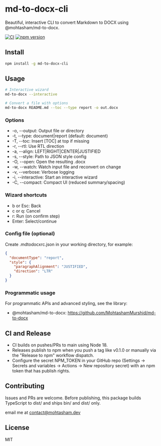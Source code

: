 # md-to-docx-cli

Beautiful, interactive CLI to convert Markdown to DOCX using @mohtasham/md-to-docx.

[![CI](https://github.com/MohtashamMurshid/md-to-docx-cli/actions/workflows/ci.yml/badge.svg)](https://github.com/MohtashamMurshid/md-to-docx-cli/actions/workflows/ci.yml)
[![npm version](https://img.shields.io/npm/v/md-to-docx-cli.svg)](https://www.npmjs.com/package/md-to-docx-cli)

## Install

```bash
npm install -g md-to-docx-cli
```

## Usage

```bash
# Interactive wizard
md-to-docx --interactive

# Convert a file with options
md-to-docx README.md --toc --type report -o out.docx
```

### Options

- -o, --output: Output file or directory
- -t, --type: document|report (default: document)
- -T, --toc: Insert [TOC] at top if missing
- -r, --rtl: Use RTL direction
- -a, --align: LEFT|RIGHT|CENTER|JUSTIFIED
- -s, --style: Path to JSON style config
- -O, --open: Open the resulting .docx
- -w, --watch: Watch input file and reconvert on change
- -v, --verbose: Verbose logging
- -i, --interactive: Start an interactive wizard
- -C, --compact: Compact UI (reduced summary/spacing)

### Wizard shortcuts

- b or Esc: Back
- c or q: Cancel
- r: Run (on confirm step)
- Enter: Select/continue

### Config file (optional)

Create .mdtodocxrc.json in your working directory, for example:

```json
{
  "documentType": "report",
  "style": {
    "paragraphAlignment": "JUSTIFIED",
    "direction": "LTR"
  }
}
```

### Programmatic usage

For programmatic APIs and advanced styling, see the library:

- @mohtasham/md-to-docx: https://github.com/MohtashamMurshid/md-to-docx

## CI and Release

- CI builds on pushes/PRs to main using Node 18.
- Releases publish to npm when you push a tag like v0.1.0 or manually via the "Release to npm" workflow dispatch.
- Configure the secret NPM_TOKEN in your GitHub repo (Settings → Secrets and variables → Actions → New repository secret) with an npm token that has publish rights.

## Contributing

Issues and PRs are welcome. Before publishing, this package builds TypeScript to dist/ and ships bin/ and dist/ only.

email me at contact@mohtasham.dev

## License

MIT
